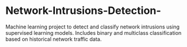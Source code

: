 # Network-Intrusions-Detection-
Machine learning project to detect and classify network intrusions using supervised learning models. Includes binary and multiclass classification based on historical network traffic data.
